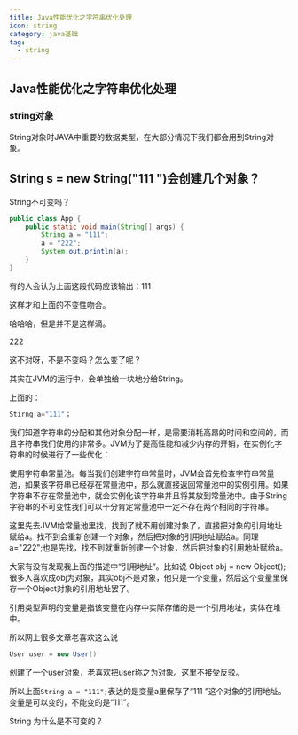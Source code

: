 ```yaml
---
title: Java性能优化之字符串优化处理
icon: string
category: java基础
tag:
  - string
---
```


## Java性能优化之字符串优化处理

### string对象

String对象时JAVA中重要的数据类型，在大部分情况下我们都会用到String对象。

## String s = new String("111 ")会创建几个对象？

String不可变吗？

```java
public class App {
    public static void main(String[] args) {
        String a = "111";
        a = "222";
        System.out.println(a);
    }
}
```

有的人会认为上面这段代码应该输出：111

这样才和上面的不变性吻合。

哈哈哈，但是并不是这样滴。

222

这不对呀，不是不变吗？怎么变了呢？

其实在JVM的运行中，会单独给一块地分给String。

上面的：

```java
Stirng a="111"；
```

我们知道字符串的分配和其他对象分配一样，是需要消耗高昂的时间和空间的，而且字符串我们使用的非常多。JVM为了提高性能和减少内存的开销，在实例化字符串的时候进行了一些优化：

使用字符串常量池。每当我们创建字符串常量时，JVM会首先检查字符串常量池，如果该字符串已经存在常量池中，那么就直接返回常量池中的实例引用。如果字符串不存在常量池中，就会实例化该字符串并且将其放到常量池中。由于String字符串的不可变性我们可以十分肯定常量池中一定不存在两个相同的字符串。

这里先去JVM给常量池里找，找到了就不用创建对象了，直接把对象的引用地址赋给a。找不到会重新创建一个对象，然后把对象的引用地址赋给a。同理a="222";也是先找，找不到就重新创建一个对象，然后把对象的引用地址赋给a。

大家有没有发现我上面的描述中“引用地址”。比如说 Object obj = new Object();很多人喜欢成obj为对象，其实obj不是对象，他只是一个变量，然后这个变量里保存一个Object对象的引用地址罢了。

引用类型声明的变量是指该变量在内存中实际存储的是一个引用地址，实体在堆中。

所以网上很多文章老喜欢这么说

```java
User user = new User()
```

创建了一个user对象，老喜欢把user称之为对象。这里不接受反驳。

所以上面`String a = "111";`表达的是变量a里保存了“111
”这个对象的引用地址。变量是可以变的，不能变的是“111”。

String 为什么是不可变的？
